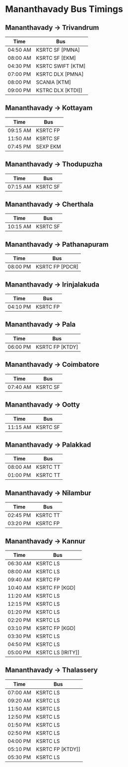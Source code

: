 # Mananthavady Bus Timings

## Mananthavady -> Trivandrum

| Time     | Bus               |
| -------- | ----------------- |
| 04:50 AM | KSRTC SF [PMNA]   |
| 08:00 AM | KSRTC SF [EKM]    |
| 04:30 PM | KSRTC SWIFT [KTM] |
| 07:00 PM | KSRTC DLX [PMNA]  |
| 08:00 PM | SCANIA [KTM]      |
| 09:00 PM | KSTRC DLX [KTDI]] |

## Mananthavady -> Kottayam

| Time     | Bus      |
| -------- | -------- |
| 09:15 AM | KSRTC FP |
| 11:50 AM | KSRTC SF |
| 07:45 PM | SEXP EKM |

## Mananthavady -> Thodupuzha

| Time     | Bus      |
| -------- | -------- |
| 07:15 AM | KSRTC SF |

## Mananthavady -> Cherthala

| Time     | Bus      |
| -------- | -------- |
| 10:15 AM | KSRTC SF |

## Mananthavady -> Pathanapuram

| Time     | Bus             |
| -------- | --------------- |
| 08:00 PM | KSRTC FP [PDCR] |

## Mananthavady -> Irinjalakuda

| Time     | Bus      |
| -------- | -------- |
| 04:10 PM | KSRTC FP |

## Mananthavady -> Pala

| Time     | Bus             |
| -------- | --------------- |
| 06:00 PM | KSRTC FP [KTDY] |

## Mananthavady -> Coimbatore

| Time     | Bus      |
| -------- | -------- |
| 07:40 AM | KSRTC SF |

## Mananthavady -> Ootty

| Time     | Bus      |
| -------- | -------- |
| 11:15 AM | KSRTC SF |

## Mananthavady -> Palakkad

| Time     | Bus      |
| -------- | -------- |
| 08:00 AM | KSRTC TT |
| 01:00 PM | KSRTC TT |

## Mananthavady -> Nilambur

| Time     | Bus      |
| -------- | -------- |
| 02:45 PM | KSRTC TT |
| 03:20 PM | KSRTC FP |

## Mananthavady -> Kannur

| Time     | Bus               |
| -------- | ----------------- |
| 06:30 AM | KSRTC LS          |
| 08:00 AM | KSRTC LS          |
| 09:40 AM | KSRTC FP          |
| 10:40 AM | KSRTC FP [KGD]    |
| 11:20 AM | KSRTC LS          |
| 12:15 PM | KSRTC LS          |
| 01:20 PM | KSRTC LS          |
| 02:20 PM | KSRTC LS          |
| 03:10 PM | KSRTC FP [KGD]    |
| 03:30 PM | KSRTC LS          |
| 04:50 PM | KSRTC LS          |
| 05:00 PM | KSRTC LS [IRITY]] |

## Mananthavady -> Thalassery

| Time     | Bus              |
| -------- | ---------------- |
| 07:00 AM | KSRTC LS         |
| 09:20 AM | KSRTC LS         |
| 11:50 AM | KSRTC LS         |
| 12:50 PM | KSRTC LS         |
| 01:50 PM | KSRTC LS         |
| 02:50 PM | KSRTC LS         |
| 04:00 PM | KSRTC LS         |
| 05:10 PM | KSRTC FP [KTDY]] |
| 05:30 PM | KSRTC LS         |
